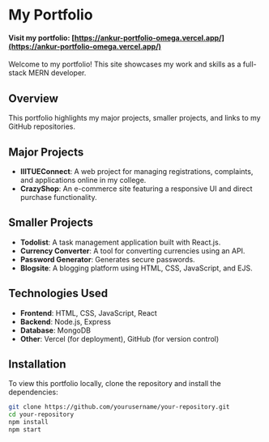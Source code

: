 # My Portfolio

#### Visit my portfolio: [https://ankur-portfolio-omega.vercel.app/](https://ankur-portfolio-omega.vercel.app/)

Welcome to my portfolio! This site showcases my work and skills as a full-stack MERN developer.

## Overview

This portfolio highlights my major projects, smaller projects, and links to my GitHub repositories.

## Major Projects

- **IIITUEConnect**: A web project for managing registrations, complaints, and applications online in my college.
- **CrazyShop**: An e-commerce site featuring a responsive UI and direct purchase functionality.

## Smaller Projects

- **Todolist**: A task management application built with React.js.
- **Currency Converter**: A tool for converting currencies using an API.
- **Password Generator**: Generates secure passwords.
- **Blogsite**: A blogging platform using HTML, CSS, JavaScript, and EJS.

## Technologies Used

- **Frontend**: HTML, CSS, JavaScript, React
- **Backend**: Node.js, Express
- **Database**: MongoDB
- **Other**: Vercel (for deployment), GitHub (for version control)

## Installation

To view this portfolio locally, clone the repository and install the dependencies:

```bash
git clone https://github.com/yourusername/your-repository.git
cd your-repository
npm install
npm start
